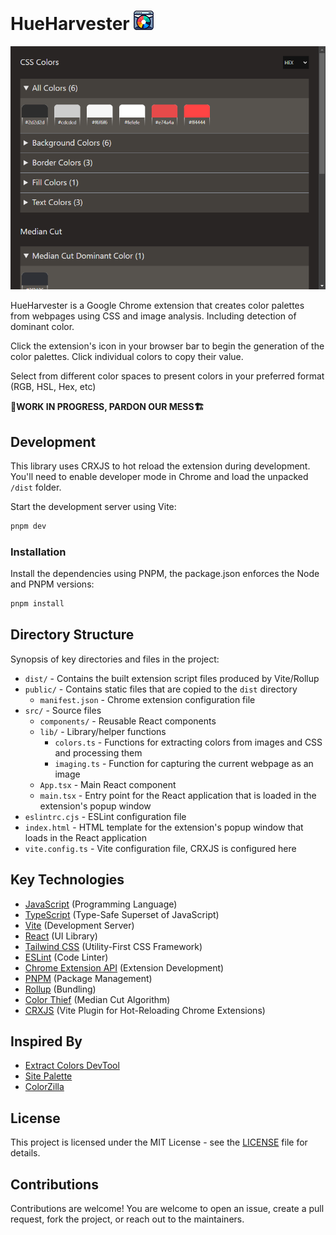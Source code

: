# HueHarvester ![Hue Harvester Chrome Extension Logo](public/32.png "Title")

![Example palette from Hue Harvester Chrome Extension](docs/example.png "Title")

HueHarvester is a Google Chrome extension that creates color palettes from webpages using CSS and image analysis. Including detection of dominant color.

Click the extension's icon in your browser bar to begin the generation of the color palettes. Click individual colors to copy their value.

Select from different color spaces to present colors in your preferred format (RGB, HSL, Hex, etc)

**🚧WORK IN PROGRESS, PARDON OUR MESS🏗️**

## Development
This library uses CRXJS to hot reload the extension during development. You'll need to enable developer mode in Chrome and load the unpacked `/dist` folder.

Start the development server using Vite:
```bash
pnpm dev
```

### Installation
Install the dependencies using PNPM, the package.json enforces the Node and PNPM versions:
```bash
pnpm install
```

## Directory Structure
Synopsis of key directories and files in the project:
- `dist/` - Contains the built extension script files produced by Vite/Rollup
- `public/` - Contains static files that are copied to the `dist` directory
  - `manifest.json` - Chrome extension configuration file
- `src/` - Source files
  - `components/` - Reusable React components
  - `lib/` - Library/helper functions
    - `colors.ts` - Functions for extracting colors from images and CSS and processing them
    - `imaging.ts` - Function for capturing the current webpage as an image
  - `App.tsx` - Main React component
  - `main.tsx` - Entry point for the React application that is loaded in the extension's popup window
- `eslintrc.cjs` - ESLint configuration file
- `index.html` - HTML template for the extension's popup window that loads in the React application
- `vite.config.ts` - Vite configuration file, CRXJS is configured here


## Key Technologies
- [JavaScript](https://developer.mozilla.org/en-US/docs/Web/JavaScript) (Programming Language)
- [TypeScript](https://www.typescriptlang.org/) (Type-Safe Superset of JavaScript)
- [Vite](https://vitejs.dev/) (Development Server)
- [React](https://reactjs.org/) (UI Library)
- [Tailwind CSS](https://tailwindcss.com/) (Utility-First CSS Framework)
- [ESLint](https://eslint.org/) (Code Linter)
- [Chrome Extension API](https://developer.chrome.com/docs/extensions/reference/) (Extension Development)
- [PNPM](https://pnpm.io/) (Package Management)
- [Rollup](https://rollupjs.org/) (Bundling)
- [Color Thief](https://github.com/lokesh/color-thief) (Median Cut Algorithm)
- [CRXJS](https://crxjs.dev/vite-plugin) (Vite Plugin for Hot-Reloading Chrome Extensions)

## Inspired By
- [Extract Colors DevTool](https://github.com/guiexperttable/extract-colors-chrome-extension)
- [Site Palette](https://palette.site/)
- [ColorZilla](https://www.colorzilla.com/chrome/)

## License
This project is licensed under the MIT License - see the [LICENSE](LICENSE) file for details.

## Contributions
Contributions are welcome! You are welcome to open an issue, create a pull request, fork the project, or reach out to the maintainers.